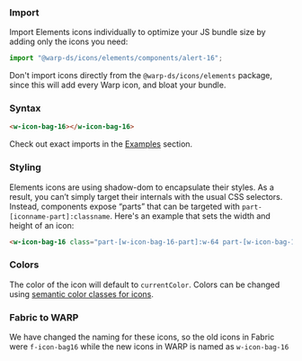 ### Import
Import Elements icons individually to optimize your JS bundle size by adding only the icons you need:

```js
import "@warp-ds/icons/elements/components/alert-16";
```

Don't import icons directly from the `@warp-ds/icons/elements` package, since this will add every Warp icon, and bloat your bundle.

### Syntax

```html
<w-icon-bag-16></w-icon-bag-16>
```

Check out exact imports in the [Examples](#examples) section.

### Styling
Elements icons are using shadow-dom to encapsulate their styles.
As a result, you can’t simply target their internals with the usual CSS selectors.
Instead, components expose “parts” that can be targeted with `part-[iconname-part]:classname`.
Here's an example that sets the width and height of an icon:

```html
<w-icon-bag-16 class="part-[w-icon-bag-16-part]:w-64 part-[w-icon-bag-16-part]:h-64"></w-icon-bag-16>
```

### Colors
The color of the icon will default to `currentColor`.
Colors can be changed using [semantic color classes for icons](../../foundations/styling/web/icon-color#icon-color).

### Fabric to WARP
We have changed the naming for these icons, so the old icons in Fabric were `f-icon-bag16` while the new icons in WARP is named as `w-icon-bag-16`
